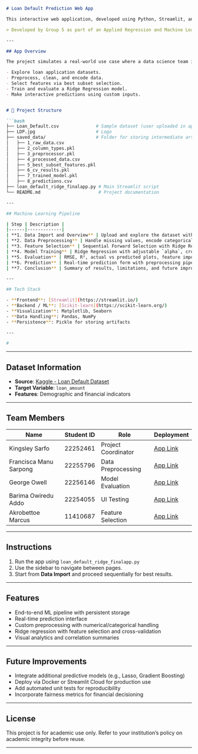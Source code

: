
````markdown
# Loan Default Prediction Web App

This interactive web application, developed using Python, Streamlit, and Scikit-learn, provides a complete machine learning pipeline to predict loan default amounts. The app walks users through the data science workflow—from data import and preprocessing to feature selection, model training, evaluation, and real-time predictions.

> Developed by Group 5 as part of an Applied Regression and Machine Learning course.

---

## App Overview

The project simulates a real-world use case where a data science team is tasked with building a predictive system for financial institutions. Users can:

- Explore loan application datasets.
- Preprocess, clean, and encode data.
- Select features via best subset selection.
- Train and evaluate a Ridge Regression model.
- Make interactive predictions using custom inputs.


# 📂 Project Structure

```bash
├── Loan_Default.csv              # Sample dataset (user uploaded in app)
├── LDP.jpg                       # Logo
├── saved_data/                   # Folder for storing intermediate artifacts
│   ├── 1_raw_data.csv
│   ├── 2_column_types.pkl
│   ├── 3_preprocessor.pkl
│   ├── 4_processed_data.csv
│   ├── 5_best_subset_features.pkl
│   ├── 6_cv_results.pkl
│   ├── 7_trained_model.pkl
│   ├── 8_predictions.csv
├── loan_default_ridge_finalapp.py # Main Streamlit script
└── README.md                      # Project documentation

---

## Machine Learning Pipeline

| Step | Description |
|------|-------------|
| **1. Data Import and Overview** | Upload and explore the dataset with visual summaries |
| **2. Data Preprocessing** | Handle missing values, encode categoricals, scale numericals |
| **3. Feature Selection** | Sequential Forward Selection with Ridge Regression |
| **4. Model Training** | Ridge Regression with adjustable `alpha`, cross-validation |
| **5. Evaluation** | RMSE, R², actual vs predicted plots, feature importance |
| **6. Prediction** | Real-time prediction form with preprocessing pipeline |
| **7. Conclusion** | Summary of results, limitations, and future improvements |

---

## Tech Stack

- **Frontend**: [Streamlit](https://streamlit.io/)
- **Backend / ML**: [Scikit-learn](https://scikit-learn.org/)
- **Visualization**: Matplotlib, Seaborn
- **Data Handling**: Pandas, NumPy
- **Persistence**: Pickle for storing artifacts

---

#
````

---

## Dataset Information

* **Source**: [Kaggle - Loan Default Dataset](https://www.kaggle.com/datasets/yasserh/loan-default-dataset)
* **Target Variable**: `loan_amount`
* **Features**: Demographic and financial indicators

---

## Team Members

| Name                   | Student ID | Role                | Deployment                                                                        |
| ---------------------- | ---------- | ------------------- | --------------------------------------------------------------------------------- |
| Kingsley Sarfo         | 22252461   | Project Coordinator | [App Link](https://loan-predictor-hbbz24vwfzaue2qx4hwcat.streamlit.app)           |
| Francisca Manu Sarpong | 22255796   | Data Preprocessing  | [App Link](https://kftalde5ypwd5a3qqejuvo.streamlit.app)                          |
| George Owell           | 22256146   | Model Evaluation    | [App Link](https://loandefaultpredictionapp-utmbic9znd7uzqqhs9zgo6.streamlit.app) |
| Barima Owiredu Addo    | 22254055   | UI Testing          | [App Link](https://loandefaultapp-ky4yy9kmt6ehsq8jqdcgs2.streamlit.app)           |
| Akrobettoe Marcus      | 11410687   | Feature Selection   | [App Link](https://models-loan-default-prediction.streamlit.app)                  |

---

## Instructions

1. Run the app using `loan_default_ridge_finalapp.py`
2. Use the sidebar to navigate between pages.
3. Start from **Data Import** and proceed sequentially for best results.

---

## Features

* End-to-end ML pipeline with persistent storage
* Real-time prediction interface
* Custom preprocessing with numerical/categorical handling
* Ridge regression with feature selection and cross-validation
* Visual analytics and correlation summaries

---

## Future Improvements

* Integrate additional predictive models (e.g., Lasso, Gradient Boosting)
* Deploy via Docker or Streamlit Cloud for production use
* Add automated unit tests for reproducibility
* Incorporate fairness metrics for financial decisioning

---

## License

This project is for academic use only. Refer to your institution’s policy on academic integrity before reuse.

---






